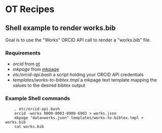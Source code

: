 
# OT Recipes

## Shell example to render works.bib

Goal is to use the "Works" ORCID API call to render a "works.bib" file.

### Requirements 

+ _orcid_ from [ot](https://caltechlibrary.github.io/ot)
+ _mkpage_ from [mkpage](https://caltechlibrary.github.io/mkpage)
+ _etc/orcid-api.bash_ a script holding your ORCID API credentials
+ _templates/works-to-bibtex.tmpl_ a mkpage text template mapping the values to the desired bibtex output

### Example Shell commands

```shell
    . etc/orcid-api.bash
    orcid -works 0000-0003-0900-6903 > works.json
    mkpage "data=works.json" templates/works-to-bibtex.tmpl > works.bib
    cat works.bib
```
